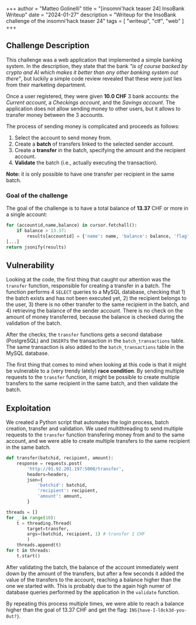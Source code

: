 +++
author = "Matteo Golinelli"
title = "[insomni'hack teaser 24] InsoBank Writeup"
date = "2024-01-27"
description = "Writeup for the InsoBank challenge of the insomni'hack teaser 24"
tags = [
    "writeup",
    "ctf",
    "web"
]
+++

## Challenge Description

This challenge was a web application that implemented a simple banking system. In the description, they state that the bank *"is of course backed by crypto and AI which makes it better than any other banking system out there"*, but luckily a simple code review revealed that these were just lies from their marketing department.

Once a user registered, they were given **10.0 CHF** 3 bank accounts: the *Current account*, a *Checkings account*, and the *Savings account*. The application does not allow sending money to other users, but it allows to transfer money between the 3 accounts.

The process of sending money is complicated and proceeds as follows:

1. Select the account to send money from.
2. Create a **batch** of transfers linked to the selected sender account.
3. Create a **transfer** in the batch, specifying the amount and the recipient account.
4. **Validate** the batch (i.e., actually executing the transaction).

**Note:** it is only possible to have one transfer per recipient in the same batch.

### Goal of the challenge

The goal of the challenge is to have a total balance of **13.37** CHF or more in a single account:

```python
for (accountid,name,balance) in cursor.fetchall():
    if balance > 13.37:
        results[accountid] = {'name': name, 'balance': balance, 'flag': FLAG}
[...]
return jsonify(results)
```

## Vulnerability

Looking at the code, the first thing that caught our attention was the `transfer` function, responsible for creating a transfer in a batch. The function performs 4 `SELECT` queries to a MySQL database, checking that 1) the batch exists and has not been executed yet, 2) the recipient belongs to the user, 3) there is no other transfer to the same recipient in the batch, and 4) retrieving the balance of the sender account. There is no check on the amount of money transferred, because the balance is checked during the validation of the batch.

After the checks, the `transfer` functions gets a second database (PostgreSQL) and `INSERT`s the transaction in the `batch_transactions` table. The same transaction is also added to the `batch_transactions` table in the MySQL database.

The first thing that comes to mind when looking at this code is that it might be vulnerable to a (very trendy lately) **race condition**. By sending multiple requests to the `transfer` function, it might be possible to create multiple transfers to the same recipient in the same batch, and then validate the batch.

## Exploitation

We created a Python script that automates the login process, batch creation, transfer and validation. We used multithreading to send multiple requests to the `transfer` function transfering money from and to the same account, and we were able to create multiple transfers to the same recipient in the same batch.

```python
def transfer(batchid, recipient, amount):
    response = requests.post(
        'http://91.92.201.197:5000/transfer',
        headers=headers,
        json={
            'batchid': batchid,
            'recipient': recipient,
            'amount': amount,
        }

threads = []
for _ in range(10):
    t = threading.Thread(
        target=transfer,
        args=(batchid, recipient, 1) # transfer 1 CHF
        )
    threads.append(t)
for t in threads:
    t.start()
```

After validating the batch, the balance of the account immediately went down by the amount of the transfers, but after a few seconds it added the value of the transfers to the account, reaching a balance higher than the one we started with. This is probably due to the again high numer of database queries performed by the application in the `validate` function.

By repeating this process multiple times, we were able to reach a balance higher than the goal of 13.37 CHF and get the flag: `INS{have-I-l0ck3d-you-0ut?}`.
